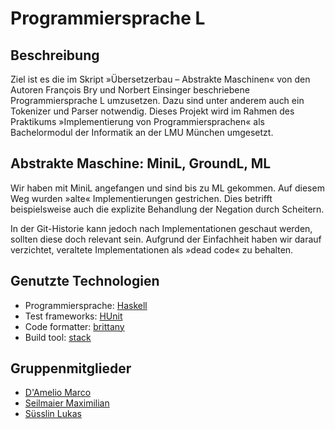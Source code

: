 # Programmiersprache L
## Beschreibung
Ziel ist es die im Skript »Übersetzerbau – Abstrakte Maschinen« von den Autoren François Bry und Norbert Einsinger beschriebene Programmiersprache L umzusetzen. Dazu sind unter anderem auch ein Tokenizer und Parser notwendig. Dieses Projekt wird im Rahmen des Praktikums »Implementierung von Programmiersprachen« als Bachelormodul der Informatik an der LMU München umgesetzt.

## Abstrakte Maschine: MiniL, GroundL, ML
Wir haben mit MiniL angefangen und sind bis zu ML gekommen. Auf diesem Weg wurden »alte« Implementierungen gestrichen. Dies betrifft beispielsweise auch die explizite Behandlung der Negation durch Scheitern. 

In der Git-Historie kann jedoch nach Implementationen geschaut werden, sollten diese doch relevant sein. Aufgrund der Einfachheit haben wir darauf verzichtet, veraltete Implementationen als »dead code« zu behalten.

## Genutzte Technologien
* Programmiersprache: [Haskell](http://haskell.org/)
* Test frameworks: [HUnit](https://hackage.haskell.org/package/HUnit)
* Code formatter: [brittany](https://hackage.haskell.org/package/brittany)
* Build tool: [stack](https://hackage.haskell.org/package/stack)

## Gruppenmitglieder
* [D'Amelio Marco](damelio@cip.ifi.lmu.de)
* [Seilmaier Maximilian](seilmaier@cip.ifi.lmu.de)
* [Süsslin Lukas](muellerlu@cip.ifi.lmu.de)